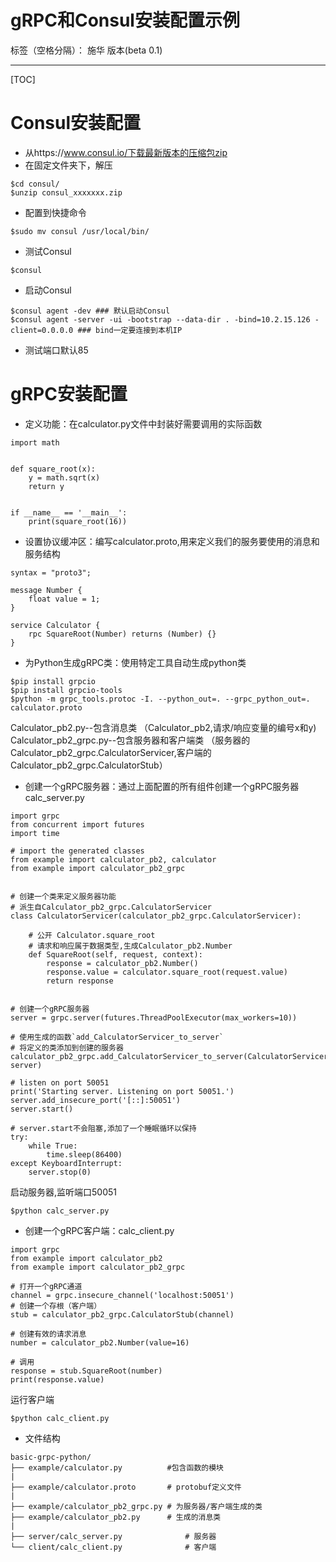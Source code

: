 # gRPC和Consul安装配置示例


标签（空格分隔）： 施华 版本(beta 0.1)

---

[TOC]
# **Consul安装配置**
+ 从https://www.consul.io/下载最新版本的压缩包zip
+ 在固定文件夹下，解压
```
$cd consul/
$unzip consul_xxxxxxx.zip
```
+ 配置到快捷命令
```
$sudo mv consul /usr/local/bin/
```
+ 测试Consul
```
$consul
```
+ 启动Consul
```
$consul agent -dev ### 默认启动Consul
$consul agent -server -ui -bootstrap --data-dir . -bind=10.2.15.126 -client=0.0.0.0 ### bind一定要连接到本机IP
```
+ 测试端口默认85


# **gRPC安装配置**
+ 定义功能：在calculator.py文件中封装好需要调用的实际函数
```
import math


def square_root(x):
    y = math.sqrt(x)
    return y


if __name__ == '__main__':
    print(square_root(16))
```
+ 设置协议缓冲区：编写calculator.proto,用来定义我们的服务要使用的消息和服务结构
```
syntax = "proto3";

message Number {
    float value = 1;
}

service Calculator {
    rpc SquareRoot(Number) returns (Number) {}
}
```
+ 为Python生成gRPC类：使用特定工具自动生成python类
```
$pip install grpcio
$pip install grpcio-tools
$python -m grpc_tools.protoc -I. --python_out=. --grpc_python_out=. calculator.proto
```
Calculator_pb2.py--包含消息类
（Calculator_pb2,请求/响应变量的编号x和y)
Calculator_pb2_grpc.py--包含服务器和客户端类
（服务器的Calculator_pb2_grpc.CalculatorServicer,客户端的Calculator_pb2_grpc.CalculatorStub）
+ 创建一个gRPC服务器：通过上面配置的所有组件创建一个gRPC服务器calc_server.py
```
import grpc
from concurrent import futures
import time

# import the generated classes
from example import calculator_pb2, calculator
from example import calculator_pb2_grpc


# 创建一个类来定义服务器功能
# 派生自Calculator_pb2_grpc.CalculatorServicer
class CalculatorServicer(calculator_pb2_grpc.CalculatorServicer):

    # 公开 Calculator.square_root
    # 请求和响应属于数据类型,生成Calculator_pb2.Number
    def SquareRoot(self, request, context):
        response = calculator_pb2.Number()
        response.value = calculator.square_root(request.value)
        return response


# 创建一个gRPC服务器
server = grpc.server(futures.ThreadPoolExecutor(max_workers=10))

# 使用生成的函数`add_CalculatorServicer_to_server`
# 将定义的类添加到创建的服务器
calculator_pb2_grpc.add_CalculatorServicer_to_server(CalculatorServicer(), server)

# listen on port 50051
print('Starting server. Listening on port 50051.')
server.add_insecure_port('[::]:50051')
server.start()

# server.start不会阻塞,添加了一个睡眠循环以保持
try:
    while True:
        time.sleep(86400)
except KeyboardInterrupt:
    server.stop(0)
```
启动服务器,监听端口50051
```
$python calc_server.py
```
+ 创建一个gRPC客户端：calc_client.py
```
import grpc
from example import calculator_pb2
from example import calculator_pb2_grpc

# 打开一个gRPC通道
channel = grpc.insecure_channel('localhost:50051')
# 创建一个存根（客户端）
stub = calculator_pb2_grpc.CalculatorStub(channel)

# 创建有效的请求消息
number = calculator_pb2.Number(value=16)

# 调用
response = stub.SquareRoot(number)
print(response.value)
```
运行客户端
```
$python calc_client.py
```
+ 文件结构
```
basic-grpc-python/
├── example/calculator.py          #包含函数的模块
|
├── example/calculator.proto       # protobuf定义文件
|
├── example/calculator_pb2_grpc.py # 为服务器/客户端生成的类
├── example/calculator_pb2.py      # 生成的消息类
|
├── server/calc_server.py              # 服务器
└── client/calc_client.py              # 客户端
```






